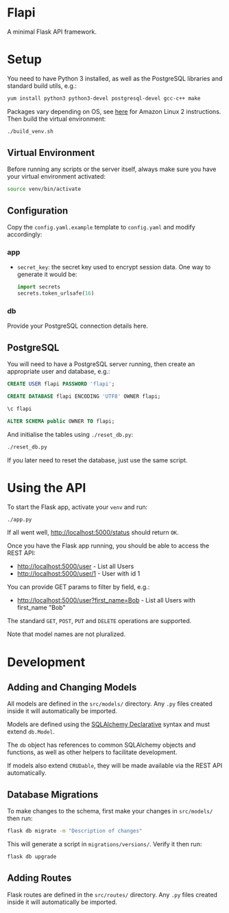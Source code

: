 # Flapi

A minimal Flask API framework.

# Setup

You need to have Python 3 installed, as well as the PostgreSQL libraries and standard build utils, e.g.:

```sh
yum install python3 python3-devel postgresql-devel gcc-c++ make
```

Packages vary depending on OS, see [here](https://github.com/ivotkv/ops/blob/master/howtos/amazonlinux2.md) for Amazon Linux 2 instructions. Then build the virtual environment:

```sh
./build_venv.sh
```

## Virtual Environment

Before running any scripts or the server itself, always make sure you have your virtual environment activated:

```sh
source venv/bin/activate
```

## Configuration

Copy the `config.yaml.example` template to `config.yaml` and modify accordingly:

### app

* `secret_key`: the secret key used to encrypt session data. One way to generate it would be:

    ```python
    import secrets
    secrets.token_urlsafe(16)
    ```

### db

Provide your PostgreSQL connection details here.

## PostgreSQL

You will need to have a PostgreSQL server running, then create an appropriate user and database, e.g.:

```sql
CREATE USER flapi PASSWORD 'flapi';

CREATE DATABASE flapi ENCODING 'UTF8' OWNER flapi;

\c flapi

ALTER SCHEMA public OWNER TO flapi;
```

And initialise the tables using `./reset_db.py`:

```sh
./reset_db.py
```

If you later need to reset the database, just use the same script.

# Using the API

To start the Flask app, activate your `venv` and run:

```sh
./app.py
```

If all went well, <http://localhost:5000/status> should return `OK`.

Once you have the Flask app running, you should be able to access the REST API:

* <http://localhost:5000/user> - List all Users
* <http://localhost:5000/user/1> - User with id 1

You can provide GET params to filter by field, e.g.:

* <http://localhost:5000/user?first_name=Bob> - List all Users with first_name "Bob"

The standard `GET`, `POST`, `PUT` and `DELETE` operations are supported.

Note that model names are not pluralized.

# Development

## Adding and Changing Models

All models are defined in the `src/models/` directory. Any `.py` files created inside it will automatically be imported.

Models are defined using the [SQLAlchemy Declarative](https://docs.sqlalchemy.org/en/13/orm/extensions/declarative/) syntax and must extend `db.Model`.

The `db` object has references to common SQLAlchemy objects and functions, as well as other helpers to facilitate development.

If models also extend `CRUDable`, they will be made available via the REST API automatically.

## Database Migrations

To make changes to the schema, first make your changes in `src/models/` then run:

```sh
flask db migrate -m "Description of changes"
```

This will generate a script in `migrations/versions/`. Verify it then run:

```sh
flask db upgrade
```

## Adding Routes

Flask routes are defined in the `src/routes/` directory. Any `.py` files created inside it will automatically be imported.
